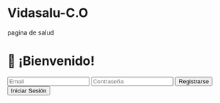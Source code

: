 # Vidasalu-C.O
pagina de salud
<!DOCTYPE html>
<html lang="es">
<head>
    <meta charset="UTF-8">
    <meta name="viewport" content="width=device-width, initial-scale=1.0">
</head>
<body>
    <div class="contenedor">
        <div class="formulario">
            <h1>👋 ¡Bienvenido!</h1>
            <input type="email" id="email" placeholder="Email">
            <input type="password" id="password" placeholder="Contraseña">
            <button onclick="registrarUsuario()">Registrarse</button>
            <button onclick="iniciarSesion()">Iniciar Sesión</button>
        </div>
    </div>
    <script src="scripts/firebase.js"></script>
    <script src="scripts/auth.js"></script>
</body>
</html>
